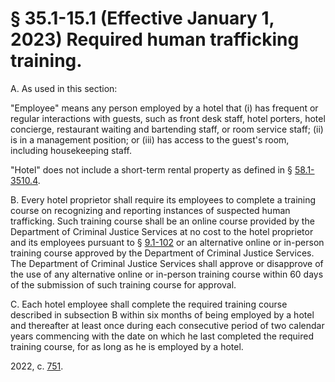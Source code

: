 # § 35.1-15.1 (Effective January 1, 2023) Required human trafficking training.

<p>A. As used in this section:</p><p>"Employee" means any person employed by a hotel that (i) has frequent or regular interactions with guests, such as front desk staff, hotel porters, hotel concierge, restaurant waiting and bartending staff, or room service staff; (ii) is in a management position; or (iii) has access to the guest's room, including housekeeping staff.</p><p>"Hotel" does not include a short-term rental property as defined in § <a href='/vacode/58.1-3510.4/'>58.1-3510.4</a>.</p><p>B. Every hotel proprietor shall require its employees to complete a training course on recognizing and reporting instances of suspected human trafficking. Such training course shall be an online course provided by the Department of Criminal Justice Services at no cost to the hotel proprietor and its employees pursuant to § <a href='/vacode/9.1-102/'>9.1-102</a> or an alternative online or in-person training course approved by the Department of Criminal Justice Services. The Department of Criminal Justice Services shall approve or disapprove of the use of any alternative online or in-person training course within 60 days of the submission of such training course for approval.</p><p>C. Each hotel employee shall complete the required training course described in subsection B within six months of being employed by a hotel and thereafter at least once during each consecutive period of two calendar years commencing with the date on which he last completed the required training course, for as long as he is employed by a hotel.</p><p>2022, c. <a href='http://lis.virginia.gov/cgi-bin/legp604.exe?221+ful+CHAP0751'>751</a>.</p>